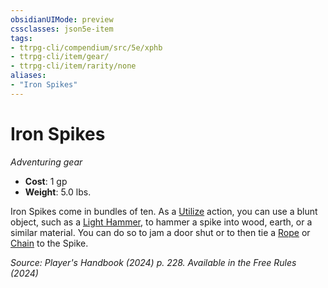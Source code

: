```yaml
---
obsidianUIMode: preview
cssclasses: json5e-item
tags:
- ttrpg-cli/compendium/src/5e/xphb
- ttrpg-cli/item/gear/
- ttrpg-cli/item/rarity/none
aliases: 
- "Iron Spikes"
---
```

# Iron Spikes
*Adventuring gear*  


- **Cost**: 1 gp
- **Weight**: 5.0 lbs.

Iron Spikes come in bundles of ten. As a [Utilize](Mechanics/rules/actions.md#Utilize) action, you can use a blunt object, such as a [Light Hammer](Mechanics/items/light-hammer-xphb.md), to hammer a spike into wood, earth, or a similar material. You can do so to jam a door shut or to then tie a [Rope](Mechanics/items/rope-xphb.md) or [Chain](Mechanics/items/chain-xphb.md) to the Spike.

*Source: Player's Handbook (2024) p. 228. Available in the Free Rules (2024)*